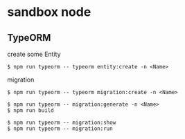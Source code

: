 # sandbox node

## TypeORM

create some Entity

```
$ npm run typeorm -- typeorm entity:create -n <Name>
```

migration

```
$ npm run typeorm -- typeorm migration:create -n <Name>

$ npm run typeorm -- migration:generate -n <Name>
$ npm run build

$ npm run typeorm -- migration:show
$ npm run typeorm -- migration:run
```
